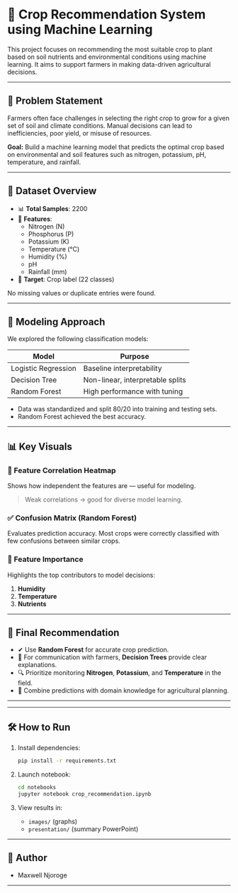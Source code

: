 
# 🌱 Crop Recommendation System using Machine Learning

This project focuses on recommending the most suitable crop to plant based on soil nutrients and environmental conditions using machine learning. It aims to support farmers in making data-driven agricultural decisions.

---

## 📌 Problem Statement

Farmers often face challenges in selecting the right crop to grow for a given set of soil and climate conditions. Manual decisions can lead to inefficiencies, poor yield, or misuse of resources.

**Goal:** Build a machine learning model that predicts the optimal crop based on environmental and soil features such as nitrogen, potassium, pH, temperature, and rainfall.

---

## 🧾 Dataset Overview

- 📊 **Total Samples**: 2200
- 🌿 **Features**:
  - Nitrogen (N)
  - Phosphorus (P)
  - Potassium (K)
  - Temperature (°C)
  - Humidity (%)
  - pH
  - Rainfall (mm)
- 🎯 **Target**: Crop label (22 classes)

No missing values or duplicate entries were found.

---

## 🧪 Modeling Approach

We explored the following classification models:

| Model               | Purpose                          |
|--------------------|----------------------------------|
| Logistic Regression| Baseline interpretability        |
| Decision Tree      | Non-linear, interpretable splits |
| Random Forest      | High performance with tuning     |

- Data was standardized and split 80/20 into training and testing sets.
- Random Forest achieved the best accuracy.

---

## 📊 Key Visuals

### 🔗 Feature Correlation Heatmap
Shows how independent the features are — useful for modeling.
> Weak correlations → good for diverse model learning.

### ✅ Confusion Matrix (Random Forest)
Evaluates prediction accuracy. Most crops were correctly classified with few confusions between similar crops.

### 🌿 Feature Importance
Highlights the top contributors to model decisions:
1. **Humidity**
2. **Temperature**
3. **Nutrients**

---

## 🎯 Final Recommendation

- ✔ Use **Random Forest** for accurate crop prediction.
- 📢 For communication with farmers, **Decision Trees** provide clear explanations.
- 🔍 Prioritize monitoring **Nitrogen**, **Potassium**, and **Temperature** in the field.
- 🧩 Combine predictions with domain knowledge for agricultural planning.

---


---

## 🛠 How to Run

1. Install dependencies:
   ```bash
   pip install -r requirements.txt
   ```

2. Launch notebook:
   ```bash
   cd notebooks
   jupyter notebook crop_recommendation.ipynb
   ```

3. View results in:
   - `images/` (graphs)
   - `presentation/` (summary PowerPoint)

---

## 👤 Author

- Maxwell Njoroge

---
